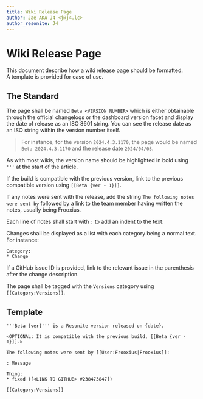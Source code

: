 ```yaml
---
title: Wiki Release Page
author: Jae AKA J4 <j@j4.lc>
author_resonite: J4
---
```


# Wiki Release Page

This document describe how a wiki release page should be formatted.  
A template is provided for ease of use.

## The Standard

The page shall be named `Beta <VERSION NUMBER>` which is either obtainable through the official changelogs or the dashboard version facet and display the date of release as an ISO 8601 string. You can see the release date as an ISO string within the version number itself.

> For instance, for the version `2024.4.3.1170`, the page would be named `Beta 2024.4.3.1170` and the release date `2024/04/03`.

As with most wikis, the version name should be highlighted in bold using `'''` at the start of the article.

If the build is compatible with the previous version, link to the previous compatible version using `[[Beta {ver - 1}]]`.

If any notes were sent with the release, add the string `The following notes were sent by` followed by a link to the team member having written the notes, usually being Frooxius.

Each line of notes shall start with `:` to add an indent to the text.

Changes shall be displayed as a list with each category being a normal text. For instance:

```wikitext
Category:
* Change
```

If a GitHub issue ID is provided, link to the relevant issue in the parenthesis after the change description.

The page shall be tagged with the `Versions` category using `[[Category:Versions]]`.

## Template

```wikitext
'''Beta {ver}''' is a Resonite version released on {date}.

<OPTIONAL: It is compatible with the previous build, [[Beta {ver - 1}]].>

The following notes were sent by [[User:Frooxius|Frooxius]]:

: Message

Thing:
* fixed ([<LINK TO GITHUB> #238473847])

[[Category:Versions]]
```

